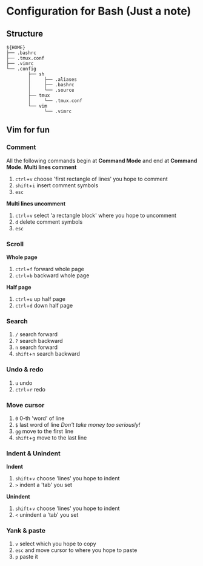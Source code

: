 # Configuration for Bash (Just a note)

## Structure
```
${HOME}
├── .bashrc
├── .tmux.conf
├── .vimrc
└── .config
		├── sh
        │     ├── .aliases
        │     ├── .bashrc
        │     └── .source
        ├── tmux
        │     └── .tmux.conf
        └── vim
              └── .vimrc
```

## Vim for fun

### Comment
All the following commands begin at **Command Mode** and end at **Command Mode**.
**Multi lines comment**
1. `ctrl`+`v` choose 'first rectangle of lines' you hope to comment
2. `shift`+`i` insert comment symbols
3. `esc`

**Multi lines uncomment**
1. `ctrl`+`v` select 'a rectangle block' where you hope to uncomment
2. `d` delete comment symbols
3. `esc`

### Scroll
**Whole page**
1. `ctrl`+`f` forward whole page
2. `ctrl`+`b` backward whole page

**Half page**
1. `ctrl`+`u` up half page
2. `ctrl`+`d` down half page

### Search
1. `/` search forward
2. `?` search backward
3. `n` search forward
3. `shift`+`n` search backward

### Undo & redo
1. `u` undo
2. `ctrl`+`r` redo

### Move cursor
1. `0` 0-th 'word' of line
2. `$` last word of line _Don't take money too seriously!_
3. `gg` move to the first line
4. `shift`+`g` move to the last line

### Indent & Unindent
**Indent**
1. `shift`+`v` choose 'lines' you hope to indent
2. `>` indent a 'tab' you set

**Unindent**
1. `shift`+`v` choose 'lines' you hope to indent
2. `<` unindent a 'tab' you set

### Yank & paste
1. `v` select which you hope to copy
2. `esc` and move cursor to where you hope to paste
3. `p` paste it
